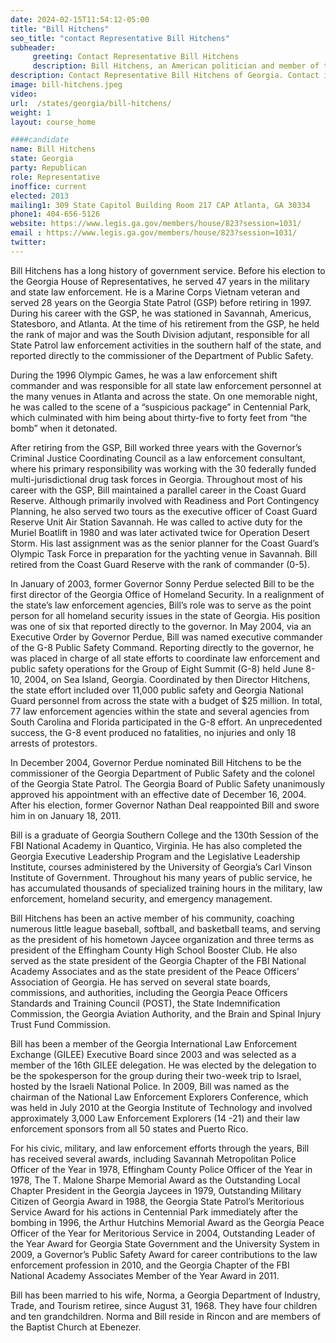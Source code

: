 ```yaml
---
date: 2024-02-15T11:54:12-05:00
title: "Bill Hitchens"
seo_title: "contact Representative Bill Hitchens"
subheader:
     greeting: Contact Representative Bill Hitchens
     description: Bill Hitchens, an American politician and member of the Republican Party, has been serving as a member of the Georgia House of Representatives, representing District 161, since assuming office on January 14, 2013.
description: Contact Representative Bill Hitchens of Georgia. Contact information for Bill Hitchens includes email address, phone number, and mailing address.
image: bill-hitchens.jpeg
video:
url:  /states/georgia/bill-hitchens/
weight: 1
layout: course_home

####candidate
name: Bill Hitchens
state: Georgia
party: Republican
role: Representative
inoffice: current
elected: 2013
mailing1: 309 State Capitol Building Room 217 CAP Atlanta, GA 30334
phone1: 404-656-5126
website: https://www.legis.ga.gov/members/house/823?session=1031/
email : https://www.legis.ga.gov/members/house/823?session=1031/
twitter:
---
```


Bill Hitchens has a long history of government service. Before his election to the Georgia House of Representatives, he served 47 years in the military and state law enforcement. He is a Marine Corps Vietnam veteran and served 28 years on the Georgia State Patrol (GSP) before retiring in 1997. During his career with the GSP, he was stationed in Savannah, Americus, Statesboro, and Atlanta. At the time of his retirement from the GSP, he held the rank of major and was the South Division adjutant, responsible for all State Patrol law enforcement activities in the southern half of the state, and reported directly to the commissioner of the Department of Public Safety.

During the 1996 Olympic Games, he was a law enforcement shift commander and was responsible for all state law enforcement personnel at the many venues in Atlanta and across the state. On one memorable night, he was called to the scene of a “suspicious package” in Centennial Park, which culminated with him being about thirty-five to forty feet from “the bomb” when it detonated.

After retiring from the GSP, Bill worked three years with the Governor’s Criminal Justice Coordinating Council as a law enforcement consultant, where his primary responsibility was working with the 30 federally funded multi-jurisdictional drug task forces in Georgia. Throughout most of his career with the GSP, Bill maintained a parallel career in the Coast Guard Reserve. Although primarily involved with Readiness and Port Contingency Planning, he also served two tours as the executive officer of Coast Guard Reserve Unit Air Station Savannah. He was called to active duty for the Muriel Boatlift in 1980 and was later activated twice for Operation Desert Storm. His last assignment was as the senior planner for the Coast Guard’s Olympic Task Force in preparation for the yachting venue in Savannah. Bill retired from the Coast Guard Reserve with the rank of commander (0-5).

In January of 2003, former Governor Sonny Perdue selected Bill to be the first director of the Georgia Office of Homeland Security. In a realignment of the state’s law enforcement agencies, Bill’s role was to serve as the point person for all homeland security issues in the state of Georgia. His position was one of six that reported directly to the governor. In May 2004, via an Executive Order by Governor Perdue, Bill was named executive commander of the G-8 Public Safety Command. Reporting directly to the governor, he was placed in charge of all state efforts to coordinate law enforcement and public safety operations for the Group of Eight Summit (G-8) held June 8-10, 2004, on Sea Island, Georgia. Coordinated by then Director Hitchens, the state effort included over 11,000 public safety and Georgia National Guard personnel from across the state with a budget of $25 million. In total, 77 law enforcement agencies within the state and several agencies from South Carolina and Florida participated in the G-8 effort. An unprecedented success, the G-8 event produced no fatalities, no injuries and only 18 arrests of protestors.

In December 2004, Governor Perdue nominated Bill Hitchens to be the commissioner of the Georgia Department of Public Safety and the colonel of the Georgia State Patrol. The Georgia Board of Public Safety unanimously approved his appointment with an effective date of December 16, 2004. After his election, former Governor Nathan Deal reappointed Bill and swore him in on January 18, 2011.

Bill is a graduate of Georgia Southern College and the 130th Session of the FBI National Academy in Quantico, Virginia. He has also completed the Georgia Executive Leadership Program and the Legislative Leadership Institute, courses administered by the University of Georgia’s Carl Vinson Institute of Government. Throughout his many years of public service, he has accumulated thousands of specialized training hours in the military, law enforcement, homeland security, and emergency management.

Bill Hitchens has been an active member of his community, coaching numerous little league baseball, softball, and basketball teams, and serving as the president of his hometown Jaycee organization and three terms as president of the Effingham County High School Booster Club. He also served as the state president of the Georgia Chapter of the FBI National Academy Associates and as the state president of the Peace Officers’ Association of Georgia. He has served on several state boards, commissions, and authorities, including the Georgia Peace Officers Standards and Training Council (POST), the State Indemnification Commission, the Georgia Aviation Authority, and the Brain and Spinal Injury Trust Fund Commission.

Bill has been a member of the Georgia International Law Enforcement Exchange (GILEE) Executive Board since 2003 and was selected as a member of the 16th GILEE delegation. He was elected by the delegation to be the spokesperson for the group during their two-week trip to Israel, hosted by the Israeli National Police. In 2009, Bill was named as the chairman of the National Law Enforcement Explorers Conference, which was held in July 2010 at the Georgia Institute of Technology and involved approximately 3,000 Law Enforcement Explorers (14 -21) and their law enforcement sponsors from all 50 states and Puerto Rico.

For his civic, military, and law enforcement efforts through the years, Bill has received several awards, including Savannah Metropolitan Police Officer of the Year in 1978, Effingham County Police Officer of the Year in 1978, The T. Malone Sharpe Memorial Award as the Outstanding Local Chapter President in the Georgia Jaycees in 1979, Outstanding Military Citizen of Georgia Award in 1988, the Georgia State Patrol’s Meritorious Service Award for his actions in Centennial Park immediately after the bombing in 1996, the Arthur Hutchins Memorial Award as the Georgia Peace Officer of the Year for Meritorious Service in 2004, Outstanding Leader of the Year Award for Georgia State Government and the University System in 2009, a Governor’s Public Safety Award for career contributions to the law enforcement profession in 2010, and the Georgia Chapter of the FBI National Academy Associates Member of the Year Award in 2011.

Bill has been married to his wife, Norma, a Georgia Department of Industry, Trade, and Tourism retiree, since August 31, 1968. They have four children and ten grandchildren. Norma and Bill reside in Rincon and are members of the Baptist Church at Ebenezer.
